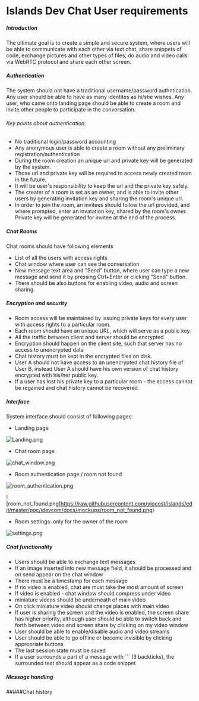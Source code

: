 # Islands Dev Chat User requirements

##### Introduction

The ultimate goal is to create a simple and secure system, where users will be able to communicate with each other via text chat, share snippets of code, exchange pictures and other types of files, do audio and video calls via WebRTC protocol and share each other screen.


##### Authentication
The system should not have a traditional username/password authntication. Any user should be able to have as many identites as hi/she wishes. Any user, who came onto landing page should be able to create a room and invite other people to participate in the conversation.

###### Key points about authentication:
* No traditional login/password accounting
* Any anonymous user is able to create a room without any preliminary registration/authentication
* During the room creation an unique url and private key will be generated by the system.
* Those url and private key will be required to access newly created room in the future. 
* It will be user's responsibility to keep the url and the private key safely.
* The creater of a room is set as an owner, and is able to invite other users by generating invitation key and sharing the room's unique url.
* In order to join the room, an invitees should follow the url provided, and where prompted, enter an invatation key, shared by the room's owner. Private key will be generated for invitee at the end of the process.




##### Chat Rooms
Chat rooms should have following elements
* List of all the users with access rights
* Chat window where user can see the conversation
* New message text area and "Send" button, where user can type a new message and send it by pressing Ctrl+Enter or clicking "Send" button.
* There should be also buttons for enabling video, audio and screen sharing.



##### Encryption and security
* Room access will be maintained by issuing private keys for every user with access rights to a particular room. 
* Each room should have an unique URL, which will serve as a public key.
* All the traffic between client and server should be encrypted
* Encryption should happen on the client site, such that server has no access to unencrypted data
* Chat history must be kept in the encrypted files on disk.
* User A should not have access to an unencrypted chat history file of User B, instead User A should have his own version of chat history encrypted with his/her public key.
* If a user has lost his private key to a particular room - the access cannot be regained and chat history cannot be recovered.



##### Interface
System interface should consist of following pages:

* Landing page

![Landing.png](/mockups/Landing.png)

* Chat room page

![chat_window.png](https://raw.githubusercontent.com/viocost/islands/edit/master/poc/idevcom/docs/mockups/chat_window.png)


* Room authentication page / room not found

![room_authentication.png](https://raw.githubusercontent.com/viocost/islands/edit/master/poc/idevcom/docs/mockups/room_authentication.png)

![room_not_found.png]https://raw.githubusercontent.com/viocost/islands/edit/master/poc/idevcom/docs/mockups/room_not_found.png)


* Room settings: only for the owner of the room


![settings.png](https://raw.githubusercontent.com/viocost/islands/edit/master/poc/idevcom/docs/mockups/settings.png)



##### Chat functionality
* Users should be able to exchange text messages
* If an image inserted into new message field, it should be processed and on send appear on the chat window
* There must be a timestamp for each message
* If no video is enabled, chat are must take the most amount of screen
* If video is enabled - chat window should compress under video
* miniature videos should be underneath of main video
* On click miniature video should change places with main video
* If user is sharing the screen and the video is enabled, the screen share has higher priority, although user should be able to switch back and forth between video and screen share by clicking on my video window
* User should be able to enable/disable audio and video streams
* User should be able to go offline or become invisible by clicking appropriate buttons
* The last session state must be saved
* If a user surrounds a part of a message with \`\`\` (3 backticks), the surrounded text should appear as a code snippet

##### Message handling


#####Chat history


